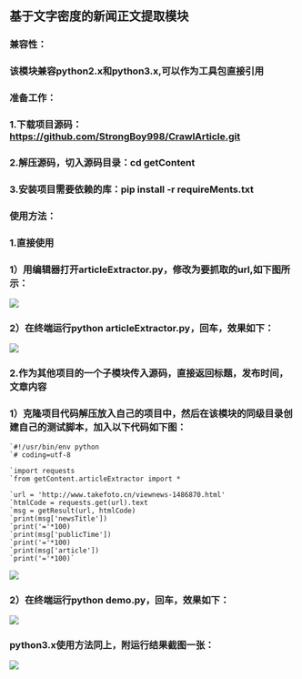 ## 基于文字密度的新闻正文提取模块

### 兼容性：

### 该模块兼容python2.x和python3.x,可以作为工具包直接引用

### 准备工作：

### 1.下载项目源码：https://github.com/StrongBoy998/CrawlArticle.git
### 2.解压源码，切入源码目录：cd getContent
### 3.安装项目需要依赖的库：pip install -r requireMents.txt

### 使用方法：

### 1.直接使用
### 1）用编辑器打开articleExtractor.py，修改为要抓取的url,如下图所示：
![](https://i.imgur.com/Pt5fOVP.png)
### 2）在终端运行python articleExtractor.py，回车，效果如下：
![](https://i.imgur.com/x9Q5gMQ.png)
### 2.作为其他项目的一个子模块传入源码，直接返回标题，发布时间，文章内容
### 1）克隆项目代码解压放入自己的项目中，然后在该模块的同级目录创建自己的测试脚本，加入以下代码如下图：
    `#!/usr/bin/env python
    `# coding=utf-8

    `import requests
    `from getContent.articleExtractor import *

    `url = 'http://www.takefoto.cn/viewnews-1486870.html'
    `htmlCode = requests.get(url).text
    `msg = getResult(url, htmlCode)
    `print(msg['newsTitle'])
    `print('='*100)
    `print(msg['publicTime'])
    `print('='*100)
    `print(msg['article'])
    `print('='*100)`
![](https://i.imgur.com/60Pr0YX.png)
### 2）在终端运行python demo.py，回车，效果如下：
![](https://i.imgur.com/JzVK67n.png)

### python3.x使用方法同上，附运行结果截图一张：
![](https://i.imgur.com/wb35Fgu.png)

